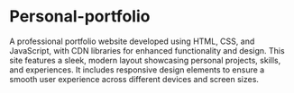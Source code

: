 # Personal-portfolio


A professional portfolio website developed using HTML, CSS, and JavaScript, with CDN libraries for enhanced functionality and design. This site features a sleek, modern layout showcasing personal projects, skills, and experiences. It includes responsive design elements to ensure a smooth user experience across different devices and screen sizes.
